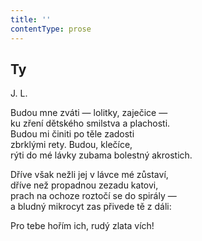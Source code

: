 ```yaml
---
title: ''
contentType: prose
---
```


## Ty

J. L.

Budou mne zváti — lolitky, zaječice —  
ku zření dětského smilstva a plachosti.  
Budou mi činiti po těle zadosti  
zbrklými rety. Budou, klečíce,  
rýti do mé lávky zubama bolestný akrostich.

Dříve však nežli jej v lávce mé zůstaví,  
dříve než propadnou zezadu katovi,  
prach na ochoze roztočí se do spirály —  
a bludný mikrocyt zas přivede tě z dáli:

Pro tebe hořím ich, rudý zlata vích!
